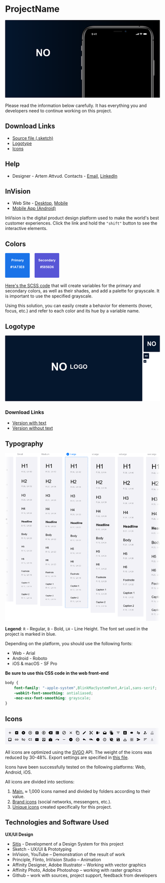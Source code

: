 # ProjectName

![Cover.img](/Cover.png)

Please read the information below carefully. It has everything you and developers need to continue working on this project.

## Download Links
- [Source file (.sketch)]()
- [Logotype](#Logotype)
- [Icons](#Icons)

## Help

- Designer - Artem Attvud. Contacts - [Email](mailto:w@res.pm), [LinkedIn](https://www.linkedin.com/in/attvud)

## InVision

- Web Site - [Desktop](), [Mobile]()
- [Mobile App (Android)]()

InVision is the digital product design platform used to make the world's best customer experiences. Click the link and hold the `"shift"` button to see the interactive elements.

## Colors
![Colors.img](/Colors.png)

[Here's the SCSS code]() that will create variables for the primary and secondary colors, as well as their shades, and add a palette for grayscale. It is important to use the specified grayscale.

Using this solution, you can easily create a behavior for elements (hover, focus, etc.) and refer to each color and its hue by a variable name.

## Logotype
![Logotype.img](/Logotype.png)

### Download Links
- [Version with text]()
- [Version without text]()

## Typography

![Typography.img](/Typography.png)

**Legend**: `R` - Regular, `B` - Bold, `LH` - Line Height. The font set used in the project is marked in blue.

Depending on the platform, you should use the following fonts:

- Web - Arial
- Android - Roboto
- iOS & macOS - SF Pro

**Be sure to use this CSS code in the web front-end**

```css
body {
    font-family: "-apple-system",BlinkMacSystemFont,Arial,sans-serif;
    -webkit-font-smoothing: antialiased;
    -moz-osx-font-smoothing: grayscale;
}
```

## Icons

![Icons.img](/Icons.png)

All icons are optimized using the [SVGO](https://github.com/svg/svgo) API. The weight of the icons was reduced by 30-48%. Export settings are specified in [this file]().

Icons have been successfully tested on the following platforms: Web, Android, iOS.

All icons are divided into sections:

1. [Main.]() ≈ 1,000 icons named and divided by folders according to their value.
2. [Brand icons]() (social networks, messengers, etc.).
3. [Unique icons]() created specifically for this project.

## Technologies and Software Used

**UX/UI Design**

- [Sitis]() - Development of a Design System for this project
- Sketch - UX/UI & Prototyping
- InVision, YouTube – Demonstration of the result of work
- Principle, Flinto, InVision Studio – Animation
- Affinity Designer, Adobe Illustrator – Working with vector graphics
- Affinity Photo, Adobe Photoshop – working with raster graphics
- Github – work with sources, project support, feedback from developers
